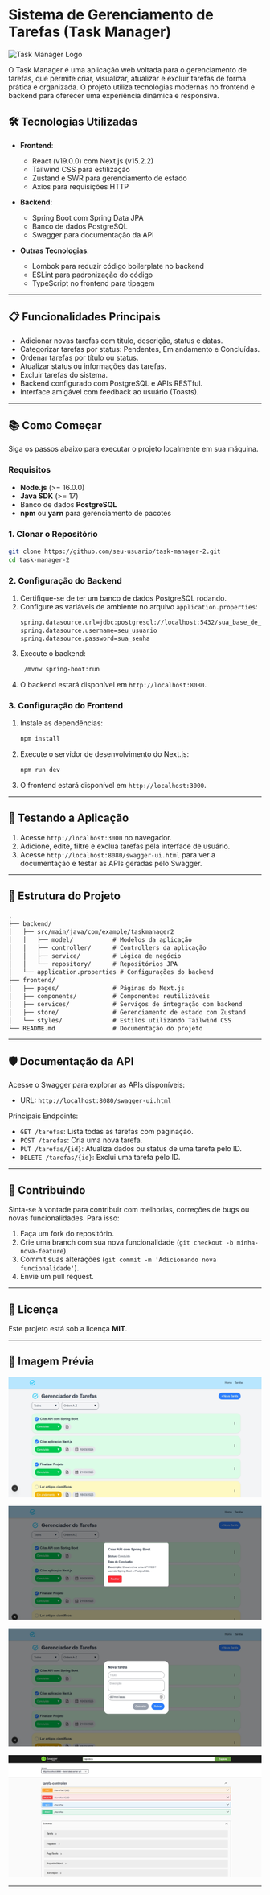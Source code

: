 # Sistema de Gerenciamento de Tarefas (Task Manager)

![Task Manager Logo](./assets/favicon.ico)

O Task Manager é uma aplicação web voltada para o gerenciamento de tarefas, que permite criar, visualizar, atualizar e excluir tarefas de forma prática e organizada. O projeto utiliza tecnologias modernas no frontend e backend para oferecer uma experiência dinâmica e responsiva.

## 🛠️ Tecnologias Utilizadas

- **Frontend**: 
  - React (v19.0.0) com Next.js (v15.2.2)
  - Tailwind CSS para estilização
  - Zustand e SWR para gerenciamento de estado
  - Axios para requisições HTTP

- **Backend**:
  - Spring Boot com Spring Data JPA
  - Banco de dados PostgreSQL
  - Swagger para documentação da API

- **Outras Tecnologias**:
  - Lombok para reduzir código boilerplate no backend
  - ESLint para padronização do código
  - TypeScript no frontend para tipagem

---

## 📋 Funcionalidades Principais

- Adicionar novas tarefas com título, descrição, status e datas.
- Categorizar tarefas por status: Pendentes, Em andamento e Concluídas.
- Ordenar tarefas por título ou status.
- Atualizar status ou informações das tarefas.
- Excluir tarefas do sistema.
- Backend configurado com PostgreSQL e APIs RESTful.
- Interface amigável com feedback ao usuário (Toasts).

---

## 📚 Como Começar

Siga os passos abaixo para executar o projeto localmente em sua máquina.

### Requisitos

- **Node.js** (>= 16.0.0)
- **Java SDK** (>= 17)
- Banco de dados **PostgreSQL**
- **npm** ou **yarn** para gerenciamento de pacotes

### 1. Clonar o Repositório

```bash
git clone https://github.com/seu-usuario/task-manager-2.git
cd task-manager-2
```

### 2. Configuração do Backend

1. Certifique-se de ter um banco de dados PostgreSQL rodando.
2. Configure as variáveis de ambiente no arquivo `application.properties`:
   ```properties
   spring.datasource.url=jdbc:postgresql://localhost:5432/sua_base_de_dados
   spring.datasource.username=seu_usuario
   spring.datasource.password=sua_senha
   ```
3. Execute o backend:
   ```bash
   ./mvnw spring-boot:run
   ```
4. O backend estará disponível em `http://localhost:8080`.

### 3. Configuração do Frontend

1. Instale as dependências:
   ```bash
   npm install
   ```
2. Execute o servidor de desenvolvimento do Next.js:
   ```bash
   npm run dev
   ```
3. O frontend estará disponível em `http://localhost:3000`.

---

## 🧪 Testando a Aplicação

1. Acesse `http://localhost:3000` no navegador.
2. Adicione, edite, filtre e exclua tarefas pela interface de usuário.
3. Acesse `http://localhost:8080/swagger-ui.html` para ver a documentação e testar as APIs geradas pelo Swagger.

---

## 📂 Estrutura do Projeto

```plaintext
.
├── backend/
│   ├── src/main/java/com/example/taskmanager2
│   │   ├── model/           # Modelos da aplicação
│   │   ├── controller/      # Controllers da aplicação
│   │   ├── service/         # Lógica de negócio
│   │   └── repository/      # Repositórios JPA
│   └── application.properties # Configurações do backend
├── frontend/
│   ├── pages/               # Páginas do Next.js
│   ├── components/          # Componentes reutilizáveis
│   ├── services/            # Serviços de integração com backend
│   ├── store/               # Gerenciamento de estado com Zustand
│   └── styles/              # Estilos utilizando Tailwind CSS
└── README.md                # Documentação do projeto
```

---

## 🛡️ Documentação da API

Acesse o Swagger para explorar as APIs disponíveis:

- URL: `http://localhost:8080/swagger-ui.html`

Principais Endpoints:

- `GET /tarefas`: Lista todas as tarefas com paginação.
- `POST /tarefas`: Cria uma nova tarefa.
- `PUT /tarefas/{id}`: Atualiza dados ou status de uma tarefa pelo ID.
- `DELETE /tarefas/{id}`: Exclui uma tarefa pelo ID.

---

## 🤝 Contribuindo

Sinta-se à vontade para contribuir com melhorias, correções de bugs ou novas funcionalidades. Para isso:

1. Faça um fork do repositório.
2. Crie uma branch com sua nova funcionalidade (`git checkout -b minha-nova-feature`).
3. Commit suas alterações (`git commit -m 'Adicionando nova funcionalidade'`).
4. Envie um pull request.

---

## 📝 Licença

Este projeto está sob a licença **MIT**.

---

## 🚀 Imagem Prévia

![Task Manager Captura de Tela 1](./assets/captura1.jpeg)

![Task Manager Captura de Tela 1](./assets/captura2.jpeg)

![Task Manager Captura de Tela 1](./assets/captura3.jpeg)

![Task Manager Captura de Tela 1](./assets/captura4.jpeg)

---
